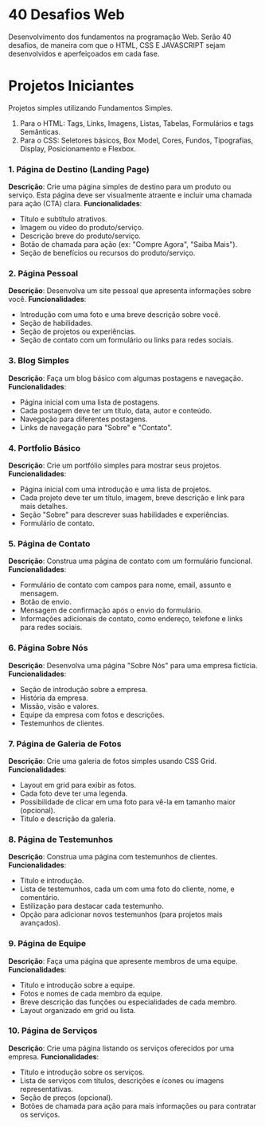 # 40 Desafios Web
Desenvolvimento dos fundamentos na programação Web. Serão 40 desafios, de maneira com que o HTML, CSS E JAVASCRIPT sejam desenvolvidos e aperfeiçoados em cada fase.

# Projetos Iniciantes 
Projetos simples utilizando Fundamentos Simples.
1. Para o HTML: Tags, Links, Imagens, Listas, Tabelas, Formulários e tags Semânticas.
2. Para o CSS: Seletores básicos, Box Model, Cores, Fundos, Tipografias, Display, Posicionamento e Flexbox.

### 1. Página de Destino (Landing Page)
**Descrição**: Crie uma página simples de destino para um produto ou serviço. Esta página deve ser visualmente atraente e incluir uma chamada para ação (CTA) clara.
**Funcionalidades**:
- Título e subtítulo atrativos.
- Imagem ou vídeo do produto/serviço.
- Descrição breve do produto/serviço.
- Botão de chamada para ação (ex: "Compre Agora", "Saiba Mais").
- Seção de benefícios ou recursos do produto/serviço.

### 2. Página Pessoal
**Descrição**: Desenvolva um site pessoal que apresenta informações sobre você.
**Funcionalidades**:
- Introdução com uma foto e uma breve descrição sobre você.
- Seção de habilidades.
- Seção de projetos ou experiências.
- Seção de contato com um formulário ou links para redes sociais.

### 3. Blog Simples
**Descrição**: Faça um blog básico com algumas postagens e navegação.
**Funcionalidades**:
- Página inicial com uma lista de postagens.
- Cada postagem deve ter um título, data, autor e conteúdo.
- Navegação para diferentes postagens.
- Links de navegação para "Sobre" e "Contato".

### 4. Portfolio Básico
**Descrição**: Crie um portfólio simples para mostrar seus projetos.
**Funcionalidades**:
- Página inicial com uma introdução e uma lista de projetos.
- Cada projeto deve ter um título, imagem, breve descrição e link para mais detalhes.
- Seção "Sobre" para descrever suas habilidades e experiências.
- Formulário de contato.

### 5. Página de Contato
**Descrição**: Construa uma página de contato com um formulário funcional.
**Funcionalidades**:
- Formulário de contato com campos para nome, email, assunto e mensagem.
- Botão de envio.
- Mensagem de confirmação após o envio do formulário.
- Informações adicionais de contato, como endereço, telefone e links para redes sociais.

### 6. Página Sobre Nós
**Descrição**: Desenvolva uma página "Sobre Nós" para uma empresa fictícia.
**Funcionalidades**:
- Seção de introdução sobre a empresa.
- História da empresa.
- Missão, visão e valores.
- Equipe da empresa com fotos e descrições.
- Testemunhos de clientes.

### 7. Página de Galeria de Fotos
**Descrição**: Crie uma galeria de fotos simples usando CSS Grid.
**Funcionalidades**:
- Layout em grid para exibir as fotos.
- Cada foto deve ter uma legenda.
- Possibilidade de clicar em uma foto para vê-la em tamanho maior (opcional).
- Título e descrição da galeria.

### 8. Página de Testemunhos
**Descrição**: Construa uma página com testemunhos de clientes.
**Funcionalidades**:
- Título e introdução.
- Lista de testemunhos, cada um com uma foto do cliente, nome, e comentário.
- Estilização para destacar cada testemunho.
- Opção para adicionar novos testemunhos (para projetos mais avançados).

### 9. Página de Equipe
**Descrição**: Faça uma página que apresente membros de uma equipe.
**Funcionalidades**:
- Título e introdução sobre a equipe.
- Fotos e nomes de cada membro da equipe.
- Breve descrição das funções ou especialidades de cada membro.
- Layout organizado em grid ou lista.

### 10. Página de Serviços
**Descrição**: Crie uma página listando os serviços oferecidos por uma empresa.
**Funcionalidades**:
- Título e introdução sobre os serviços.
- Lista de serviços com títulos, descrições e ícones ou imagens representativas.
- Seção de preços (opcional).
- Botões de chamada para ação para mais informações ou para contratar os serviços.
